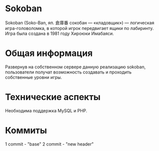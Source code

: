 # Sokoban
Sokoban (Soko-Ban, яп. 倉庫番 сокобан — «кладовщик») — логическая игра-головоломка, в которой игрок передвигает ящики по лабиринту.
Игра была создана в 1981 году Хироюки Имабаяси.
# Общая информация
Развернув на собственном сервере данную реализацию sokoban, пользователи получат возможность создавать и проходить собственные уровни игры.
# Технические аспекты
Необходима поддержка MySQL и PHP.
# Коммиты
1 commit - "base"
2 commit - "new header"